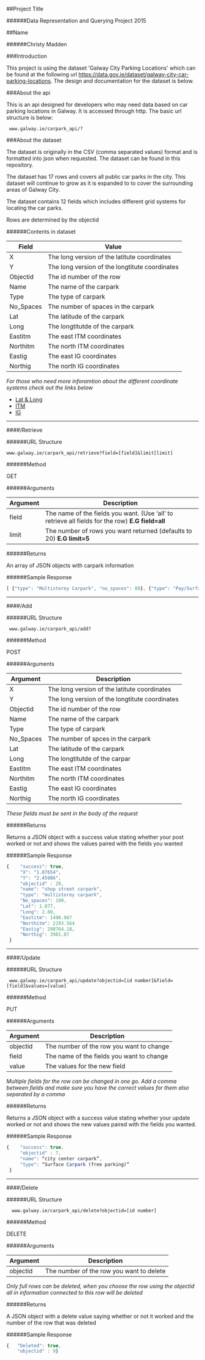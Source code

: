 ##Project Title

######Data Representation and Querying Project 2015

##Name

######Christy Madden

###Introduction

This project is using the dataset 'Galway City Parking Locations' which can be found at the following url https://data.gov.ie/dataset/galway-city-car-parking-locations. The design and documentation for the dataset is below.

###About the api

This is an api designed for developers who may need data based on car parking locations in Galway. It is accessed through http. The basic url structure is below:

     www.galway.ie/carpark_api/?

###About the dataset

The dataset is originally in the CSV (comma separated values) format and is formatted into json when requested. The dataset can be found in this repository.

The dataset has 17 rows and covers all public car parks in the city. This dataset will continue to grow as it is expanded to to cover the surrounding areas of Galway City. 

The dataset contains 12 fields which includes different grid systems for locating the car parks.

Rows are determined by the objectid

######Contents in dataset

|Field|Value|
|---|---|
| X | The long version of the latitute coordinates|
|Y| The long version of the longtitute coordinates|
| Objectid |The id number of the row|
|Name|The name of the carpark|
| Type |The type of carpark|
|No_Spaces|The number of spaces in the carpark|
| Lat |The latitude of the carpark|
|Long|The longtitutde of the carpark|
| Eastitm |The east ITM coordinates|
|Northitm|The north ITM coordinates|
| Eastig |The east IG coordinates|
|Northig|The north IG coordinates|

*For those who need more inforamtion about the different coordinate systems check out the links below*

* [Lat & Long](https://www.learner.org/jnorth/tm/LongitudeIntro.html)
* [ITM](https://en.wikipedia.org/wiki/Irish_Transverse_Mercator)
* [IG](https://en.wikipedia.org/wiki/Irish_grid_reference_system)

---

####/Retrieve

######URL Structure 

    www.galway.ie/carpark_api/retrieve?field=[field]&limit[limit]

######Method

GET 

######Arguments 

|Argument|Description|
|---|---|
| field | The name of the fields you want. (Use ‘all’ to retrieve all fields for the row) **E.G field=all**|
|limit| The number of rows you want returned (defaults to 20) **E.G limit=5**|

######Returns

An array of JSON objects with carpark information

######Sample Response

```javascript
[ {"type": "Multistorey Carpark", "no_spaces": 88}, {"type": "Pay/Surface Carpark", "no_spaces": 100}]
```

---

####/Add

######URL Structure 

     www.galway.ie/carpark_api/add?
    
######Method

POST

######Arguments

|Argument|Description|
|---|---|
| X |  The long version of the latitute coordinates|
|Y| The long version of the longtitute coordinates|
| Objectid | The id number of the row|
|Name| The name of the carpark|
| Type | The type of carpark|
|No_Spaces| The number of spces in the carpark|
| Lat | The latitude of the carpark|
|Long|The longtitutde of the carpar|
| Eastitm |The east ITM coordinates|
|Northitm|The north ITM coordinates|
| Eastig |The east IG coordinates|
|Northig|The north IG coordinates|

*These fields must be sent in the body of the request*

######Returns

Returns a JSON object with a success value stating whether your post worked or not and shows the values paired with the fields you wanted

######Sample Response

```javascript
{    "success": true,
     "X": "1.87654", 
     "Y": "2.45986", 
     "objectid" : 20, 
     "name": "shop street carpark", 
     "type": "multistorey carpark",
     "No_spaces": 100,
     "Lat": 1.877,
     "Long": 2.60,
     "Eastitm": 1498.987
     "Northitm": 2193.564
     "Eastig": 298764.18,
     "Northig": 3981.87
 }
```

---

####/Update

######URL Structure 

     www.galway.ie/carpark_api/update?objectid=[id number]&field=[field]&values=[value]
    
######Method

PUT

######Arguments

|Argument|Description|
|---|---|
| objectid  | The number of the row you want to change|
|field | The name of the fields you want to change|
|value  |The values for the new field|

*Multiple fields for the row can be changed in one go. Add a comma between fields and make sure you have the correct values for them also separated by a comma*

######Returns

Returns a JSON object with a success value stating whether your update worked or not and shows the new values paired with the fields you wanted.

######Sample Response

```javascript
{    "success": true, 
     "objectid" : 7, 
     "name": “city center carpark”, 
     "type": “Surface Carpark (free parking)”
 }
```

---

####/Delete

######URL Structure

      www.galway.ie/carpark_api/delete?objectid=[id number]
     
######Method

DELETE 

######Arguments

|Argument|Description|
|---|---|
|objectid| The number of the row you want to delete|

*Only full rows can be deleted, when you choose the row using the objectid all in information connected to this row will be deleted*

######Returns

A JSON object with a delete value saying whether or not it worked and the number of the row that was deleted

######Sample Response

```javascript
{   "Deleted": true, 
    "objectid" : 9}
```







